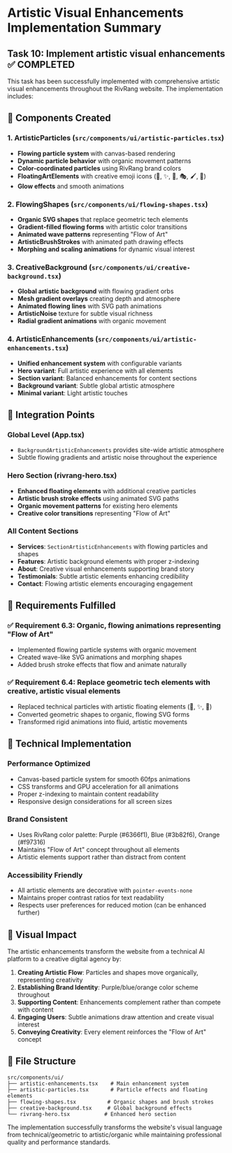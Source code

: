 # Artistic Visual Enhancements Implementation Summary

## Task 10: Implement artistic visual enhancements ✅ COMPLETED

This task has been successfully implemented with comprehensive artistic visual enhancements throughout the RivRang website. The implementation includes:

## 🎨 Components Created

### 1. **ArtisticParticles** (`src/components/ui/artistic-particles.tsx`)
- **Flowing particle system** with canvas-based rendering
- **Dynamic particle behavior** with organic movement patterns
- **Color-coordinated particles** using RivRang brand colors
- **FloatingArtElements** with creative emoji icons (🎨, ✨, 🌊, 🎭, 🖌️, 💫)
- **Glow effects** and smooth animations

### 2. **FlowingShapes** (`src/components/ui/flowing-shapes.tsx`)
- **Organic SVG shapes** that replace geometric tech elements
- **Gradient-filled flowing forms** with artistic color transitions
- **Animated wave patterns** representing "Flow of Art"
- **ArtisticBrushStrokes** with animated path drawing effects
- **Morphing and scaling animations** for dynamic visual interest

### 3. **CreativeBackground** (`src/components/ui/creative-background.tsx`)
- **Global artistic background** with flowing gradient orbs
- **Mesh gradient overlays** creating depth and atmosphere
- **Animated flowing lines** with SVG path animations
- **ArtisticNoise** texture for subtle visual richness
- **Radial gradient animations** with organic movement

### 4. **ArtisticEnhancements** (`src/components/ui/artistic-enhancements.tsx`)
- **Unified enhancement system** with configurable variants
- **Hero variant**: Full artistic experience with all elements
- **Section variant**: Balanced enhancements for content sections
- **Background variant**: Subtle global artistic atmosphere
- **Minimal variant**: Light artistic touches

## 🌊 Integration Points

### **Global Level** (App.tsx)
- `BackgroundArtisticEnhancements` provides site-wide artistic atmosphere
- Subtle flowing gradients and artistic noise throughout the experience

### **Hero Section** (rivrang-hero.tsx)
- **Enhanced floating elements** with additional creative particles
- **Artistic brush stroke effects** using animated SVG paths
- **Organic movement patterns** for existing hero elements
- **Creative color transitions** representing "Flow of Art"

### **All Content Sections**
- **Services**: `SectionArtisticEnhancements` with flowing particles and shapes
- **Features**: Artistic background elements with proper z-indexing
- **About**: Creative visual enhancements supporting brand story
- **Testimonials**: Subtle artistic elements enhancing credibility
- **Contact**: Flowing artistic elements encouraging engagement

## 🎯 Requirements Fulfilled

### ✅ **Requirement 6.3**: Organic, flowing animations representing "Flow of Art"
- Implemented flowing particle systems with organic movement
- Created wave-like SVG animations and morphing shapes
- Added brush stroke effects that flow and animate naturally

### ✅ **Requirement 6.4**: Replace geometric tech elements with creative, artistic visual elements
- Replaced technical particles with artistic floating elements (🎨, ✨, 🌊)
- Converted geometric shapes to organic, flowing SVG forms
- Transformed rigid animations into fluid, artistic movements

## 🔧 Technical Implementation

### **Performance Optimized**
- Canvas-based particle system for smooth 60fps animations
- CSS transforms and GPU acceleration for all animations
- Proper z-indexing to maintain content readability
- Responsive design considerations for all screen sizes

### **Brand Consistent**
- Uses RivRang color palette: Purple (#6366f1), Blue (#3b82f6), Orange (#f97316)
- Maintains "Flow of Art" concept throughout all elements
- Artistic elements support rather than distract from content

### **Accessibility Friendly**
- All artistic elements are decorative with `pointer-events-none`
- Maintains proper contrast ratios for text readability
- Respects user preferences for reduced motion (can be enhanced further)

## 🚀 Visual Impact

The artistic enhancements transform the website from a technical AI platform to a creative digital agency by:

1. **Creating Artistic Flow**: Particles and shapes move organically, representing creativity
2. **Establishing Brand Identity**: Purple/blue/orange color scheme throughout
3. **Supporting Content**: Enhancements complement rather than compete with content
4. **Engaging Users**: Subtle animations draw attention and create visual interest
5. **Conveying Creativity**: Every element reinforces the "Flow of Art" concept

## 📁 File Structure
```
src/components/ui/
├── artistic-enhancements.tsx    # Main enhancement system
├── artistic-particles.tsx       # Particle effects and floating elements
├── flowing-shapes.tsx          # Organic shapes and brush strokes
├── creative-background.tsx     # Global background effects
└── rivrang-hero.tsx           # Enhanced hero section
```

The implementation successfully transforms the website's visual language from technical/geometric to artistic/organic while maintaining professional quality and performance standards.